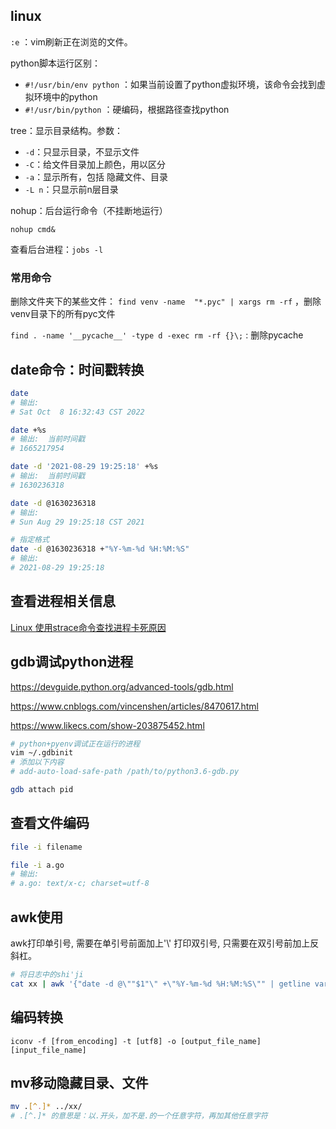 ## linux

`:e` ：vim刷新正在浏览的文件。



python脚本运行区别：

* `#!/usr/bin/env python` ：如果当前设置了python虚拟环境，该命令会找到虚拟环境中的python
* `#!/usr/bin/python` ：硬编码，根据路径查找python





tree：显示目录结构。参数：

* `-d`：只显示目录，不显示文件
* `-C`：给文件目录加上颜色，用以区分
* `-a`：显示所有，包括 隐藏文件、目录
* `-L n`：只显示前n层目录



nohup：后台运行命令（不挂断地运行）

`nohup cmd&`

查看后台进程：`jobs -l`

### 常用命令

删除文件夹下的某些文件： `find venv -name  "*.pyc" | xargs rm -rf` ，删除venv目录下的所有pyc文件

`find . -name '__pycache__' -type d -exec rm -rf {}\;` : 删除pycache


## date命令：时间戳转换

```bash
date
# 输出:
# Sat Oct  8 16:32:43 CST 2022

date +%s
# 输出:  当前时间戳
# 1665217954

date -d '2021-08-29 19:25:18' +%s
# 输出:  当前时间戳
# 1630236318

date -d @1630236318
# 输出:
# Sun Aug 29 19:25:18 CST 2021

# 指定格式
date -d @1630236318 +"%Y-%m-%d %H:%M:%S"
# 输出:
# 2021-08-29 19:25:18
```





## 查看进程相关信息

[Linux 使用strace命令查找进程卡死原因](https://blog.csdn.net/chenyulancn/article/details/123525842)



## gdb调试python进程



https://devguide.python.org/advanced-tools/gdb.html

https://www.cnblogs.com/vincenshen/articles/8470617.html

https://www.likecs.com/show-203875452.html



```bash
# python+pyenv调试正在运行的进程
vim ~/.gdbinit
# 添加以下内容
# add-auto-load-safe-path /path/to/python3.6-gdb.py

gdb attach pid
```



## 查看文件编码

```bash
file -i filename

file -i a.go
# 输出:
# a.go: text/x-c; charset=utf-8
```



## awk使用

awk打印单引号, 需要在单引号前面加上'\\'
打印双引号, 只需要在双引号前加上反斜杠。



```bash
# 将日志中的shi'ji
cat xx | awk '{"date -d @\""$1"\" +\"%Y-%m-%d %H:%M:%S\"" | getline var;printf("【%s】 %s\n",var, $0)}'
```







## 编码转换

```
iconv -f [from_encoding] -t [utf8] -o [output_file_name] [input_file_name]
```



## mv移动隐藏目录、文件

```bash
mv .[^.]* ../xx/
# .[^.]* 的意思是：以.开头，加不是.的一个任意字符，再加其他任意字符
```







